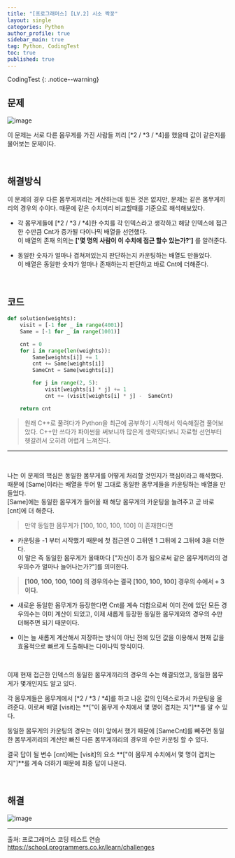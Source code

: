 ```yaml
---
title: "[프로그래머스] [LV.2] 시소 짝꿍"
layout: single
categories: Python
author_profile: true
sidebar_main: true
tag: Python, CodingTest
toc: true
published: true
---
```



CodingTest
{: .notice--warning}



## 문제


![image](https://user-images.githubusercontent.com/69719507/227583123-5ed54614-b6f1-4df1-965b-6f4a9533f74e.png)


이 문제는 서로 다른 몸무게를 가진 사람들 끼리 [*2 / *3 / *4]를 했을때 값이 같은지를 물어보는 문제이다.


<br>


## 해결방식

이 문제의 경우 다른 몸무게끼리는 계산하는데 힘든 것은 없지만, 문제는 같은 몸무게끼리의 경우의 수이다. 때문에 같은 수치끼리 비교할때를 기준으로 해석해보았다.

* 각 몸무게들에 [*2 / *3 / *4]한 수치를 각 인덱스라고 생각하고 해당 인덱스에 접근한 수만큼 Cnt가 증가될 다이나믹 배열을 선언했다.   
이 배열의 존재 의의는 **['몇 명의 사람이 이 수치에 접근 할수 있는가?']** 를 알려준다.

* 동일한 숫자가 얼마나 겹쳐져있는지 판단하는지 카운팅하는 배열도 만들었다.  
이 배열은 동일한 숫자가 얼마나 존재하는지 판단하고 바로 Cnt에 더해준다.


<br>


## 코드

```python
def solution(weights):
    visit = [-1 for _ in range(4001)]
    Same = [-1 for _ in range(1001)]

    cnt = 0
    for i in range(len(weights)):
        Same[weights[i]] += 1
        cnt += Same[weights[i]]
        SameCnt = Same[weights[i]]

        for j in range(2, 5):               
            visit[weights[i] * j] += 1
            cnt += (visit[weights[i] * j] -  SameCnt)

    return cnt
 ```


> 원래 C++로 풀려다가 Python을 최근에 공부하기 시작해서 익숙해질겸 풀어보았다.
C++만 쓰다가 파이썬을 써보니까 많은게 생략되다보니 자료형 선언부터 헷갈려서 오히려 어렵게 느껴진다.

***

<br>




나는 이 문제의 핵심은 동일한 몸무게를 어떻게 처리할 것인지가 핵심이라고 해석했다.
때문에 [Same]이라는 배열을 두어 말 그대로 동일한 몸무게들을 카운팅하는 배열을 만들었다.  
[Same]에는 동일한 몸무게가 들어올 때 해당 몸무게의 카운팅을 늘려주고 곧 바로 [cnt]에 더 해준다.


> 만약 동일한 몸무게가 [100, 100, 100, 100] 이 존재한다면  

 * 카운팅을 -1 부터 시작했기 때문에 첫 접근엔 0 그뒤엔 1 그뒤에 2 그뒤에 3을 더한다.    
 이 말은 즉 동일한 몸무게가 올때마다 ["자신이 추가 됨으로써 같은 몸무게끼리의 경우의수가 얼마나 늘어나는가?"]를 의미한다. 

> **[100, 100, 100, 100] 의 경우의수는 결국 [100, 100, 100] 경우의 수에서 + 3 이다.**

 * 새로운 동일한 몸무게가 등장한다면 Cnt를 계속 더함으로써 이미 전에 있던 모든 경우의수는 이미 계산이 되었고, 이제 새롭게 등장한 동일한 몸무게와의 경우의 수만 더해주면 되기 때문이다.

 * 이는 늘 새롭게 계산해서 저장하는 방식이 아닌 전에 있던 값을 이용해서 현재 값을 효율적으로 빠르게 도출해내는 다이나믹 방식이다.       
 <br>


이제 현재 접근한 인덱스의 동일한 몸무게끼리의 경우의 수는 해결되었고, 동일한 몸무게가 몇개인지도 알고 있다.

각 몸무게들은 몸무게에서 [*2 / *3 / *4]를 하고 나온 값의 인덱스로가서 카운팅을 올려준다. 
이로써 배열 [visit]는 **["이 몸무게 수치에서 몇 명이 겹치는 지"]**를 알 수 있다.

동일한 몸무게의 카운팅의 경우는 이미 앞에서 했기 때문에 [SameCnt]를 빼주면 동일한 몸무게끼리의 계산만 빠진 다른 몸무게끼리의 경우의 수만 카운팅 할 수 있다.

결국 답이 될 변수 [cnt]에는 [visit]의 요소 **["이 몸무게 수치에서 몇 명이 겹치는 지"]**를 계속 더하기 때문에 최종 답이 나온다.


<br>



## 해결


![image](https://user-images.githubusercontent.com/69719507/227594030-d284fe14-78d0-4174-93eb-0f6d62808f2e.png)


***

출처: 프로그래머스 코딩 테스트 연습    
https://school.programmers.co.kr/learn/challenges